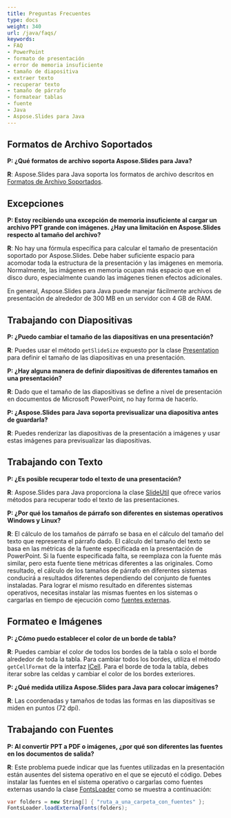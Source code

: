 ```yaml
---
title: Preguntas Frecuentes
type: docs
weight: 340
url: /java/faqs/
keywords:
- FAQ
- PowerPoint
- formato de presentación
- error de memoria insuficiente
- tamaño de diapositiva
- extraer texto
- recuperar texto
- tamaño de párrafo
- formatear tablas
- fuente
- Java
- Aspose.Slides para Java
---
```


## **Formatos de Archivo Soportados**

**P: ¿Qué formatos de archivo soporta Aspose.Slides para Java?**

**R**: Aspose.Slides para Java soporta los formatos de archivo descritos en [Formatos de Archivo Soportados](/slides/java/supported-file-formats/).

## **Excepciones**

**P: Estoy recibiendo una excepción de memoria insuficiente al cargar un archivo PPT grande con imágenes. ¿Hay una limitación en Aspose.Slides respecto al tamaño del archivo?**

**R**: No hay una fórmula específica para calcular el tamaño de presentación soportado por Aspose.Slides. Debe haber suficiente espacio para acomodar toda la estructura de la presentación y las imágenes en memoria. Normalmente, las imágenes en memoria ocupan más espacio que en el disco duro, especialmente cuando las imágenes tienen efectos adicionales.

En general, Aspose.Slides para Java puede manejar fácilmente archivos de presentación de alrededor de 300 MB en un servidor con 4 GB de RAM.

## **Trabajando con Diapositivas**

**P: ¿Puedo cambiar el tamaño de las diapositivas en una presentación?**

**R**: Puedes usar el método `getSlideSize` expuesto por la clase [Presentation](https://reference.aspose.com/slides/java/com.aspose.slides/presentation/) para definir el tamaño de las diapositivas en una presentación.

**P: ¿Hay alguna manera de definir diapositivas de diferentes tamaños en una presentación?**

**R**: Dado que el tamaño de las diapositivas se define a nivel de presentación en documentos de Microsoft PowerPoint, no hay forma de hacerlo.

**P: ¿Aspose.Slides para Java soporta previsualizar una diapositiva antes de guardarla?**

**R**: Puedes renderizar las diapositivas de la presentación a imágenes y usar estas imágenes para previsualizar las diapositivas.

## **Trabajando con Texto**

**P: ¿Es posible recuperar todo el texto de una presentación?**

**R**: Aspose.Slides para Java proporciona la clase [SlideUtil](https://reference.aspose.com/slides/java/com.aspose.slides/slideutil/) que ofrece varios métodos para recuperar todo el texto de las presentaciones.

**P: ¿Por qué los tamaños de párrafo son diferentes en sistemas operativos Windows y Linux?**

**R**: El cálculo de los tamaños de párrafo se basa en el cálculo del tamaño del texto que representa el párrafo dado. El cálculo del tamaño del texto se basa en las métricas de la fuente especificada en la presentación de PowerPoint. Si la fuente especificada falta, se reemplaza con la fuente más similar, pero esta fuente tiene métricas diferentes a las originales. Como resultado, el cálculo de los tamaños de párrafo en diferentes sistemas conducirá a resultados diferentes dependiendo del conjunto de fuentes instaladas. Para lograr el mismo resultado en diferentes sistemas operativos, necesitas instalar las mismas fuentes en los sistemas o cargarlas en tiempo de ejecución como [fuentes externas](/slides/java/custom-font/).

## **Formateo e Imágenes**

**P: ¿Cómo puedo establecer el color de un borde de tabla?**

**R**: Puedes cambiar el color de todos los bordes de la tabla o solo el borde alrededor de toda la tabla. Para cambiar todos los bordes, utiliza el método `getCellFormat` de la interfaz [ICell](https://reference.aspose.com/slides/java/com.aspose.slides/icell/). Para el borde de toda la tabla, debes iterar sobre las celdas y cambiar el color de los bordes exteriores.

**P: ¿Qué medida utiliza Aspose.Slides para Java para colocar imágenes?**

**R**: Las coordenadas y tamaños de todas las formas en las diapositivas se miden en puntos (72 dpi).

## **Trabajando con Fuentes**

**P: Al convertir PPT a PDF o imágenes, ¿por qué son diferentes las fuentes en los documentos de salida?**

**R**: Este problema puede indicar que las fuentes utilizadas en la presentación están ausentes del sistema operativo en el que se ejecutó el código. Debes instalar las fuentes en el sistema operativo o cargarlas como fuentes externas usando la clase [FontsLoader](https://reference.aspose.com/slides/java/com.aspose.slides/fontsloader/) como se muestra a continuación:
```cs
var folders = new String[] { "ruta_a_una_carpeta_con_fuentes" };
FontsLoader.loadExternalFonts(folders);
```